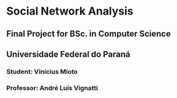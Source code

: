 # Social Network Analysis 
## Final Project for BSc. in Computer Science
## Universidade Federal do Paraná

### Student: Vinícius Mioto
### Professor: André Luís Vignatti
